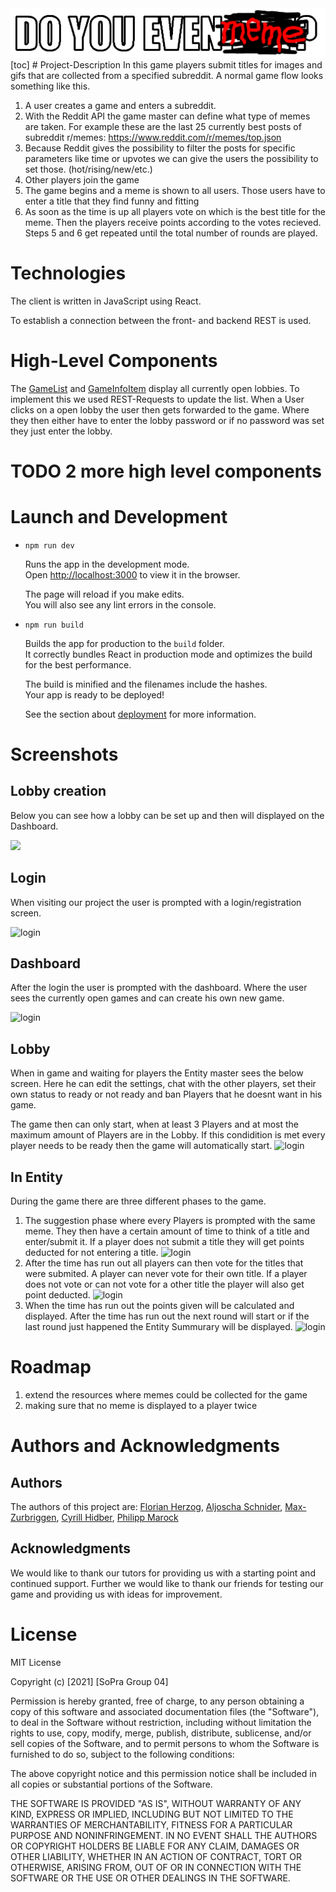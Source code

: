 

<div style="text-align:center"><img src="https://raw.githubusercontent.com/sopra-fs21-group-4/client/master/src/image/logo/doyouevenmeme.png"/></div>
[toc]
# Project-Description
In this game players submit titles for images and gifs that are collected from a specified subreddit. A normal game flow looks something like this.

1. A user creates a game and enters a subreddit.
2. With the Reddit API the game master can define what type of memes are taken. For example these are the last 25 currently best posts of subreddit r/memes: https://www.reddit.com/r/memes/top.json
3. Because Reddit gives the possibility to filter the posts for specific parameters like time or upvotes we can give the users the possibility to set those. (hot/rising/new/etc.)
4. Other players join the game
5. The game begins and a meme is shown to all users. Those users have to enter a title that they find funny and fitting
6. As soon as the time is up all players vote on which is the best title for the meme. Then the players receive points according to the votes recieved. Steps 5 and 6 get repeated until the total number of rounds are played.

# Technologies
The client is written in JavaScript using React.

To establish a connection between the front- and backend REST is used. 
# High-Level Components
The [GameList](https://github.com/sopra-fs21-group-4/client/blob/master/src/components/lobby/GameList.js) and [GameInfoItem](https://github.com/sopra-fs21-group-4/client/blob/master/src/components/lobby/GameInfoItem.js) display all currently open lobbies. To implement this we used REST-Requests to update the list. 
When a User clicks on a open lobby the user then gets forwarded to the game. Where they then either have to enter the lobby password or if no password was set they just enter the lobby.

# TODO  2 more high level components


# Launch and Development

* `npm run dev`

  Runs the app in the development mode.<br />
  Open [http://localhost:3000](http://localhost:3000) to view it in the browser.

  The page will reload if you make edits.<br />
  You will also see any lint errors in the console.

* `npm run build`

  Builds the app for production to the `build` folder.<br />
  It correctly bundles React in production mode and optimizes the build for the best performance.

  The build is minified and the filenames include the hashes.<br />
  Your app is ready to be deployed!

  See the section about [deployment](https://facebook.github.io/create-react-app/docs/deployment) for more information.

# Screenshots
## Lobby creation
Below you can see how a lobby can be set up and then will displayed on the Dashboard.
<div><img src="https://marock.li/cloud-storage/sopra.gif" width="250" allign="center"/></div>

## Login
When visiting our project the user is prompted with a login/registration screen.

![login](https://marock.li/cloud-storage/login.png)

## Dashboard
After the login the user is prompted with the dashboard. Where the user sees the currently open games and can create his own new game.

![login](https://marock.li/cloud-storage/dashboard.png)

## Lobby
When in game and waiting for players the Entity master sees the below screen. Here he can edit the settings, chat with the other players, set their own status to ready or not ready and ban Players that he doesnt want in his game. 

The game then can only start, when at least 3 Players and at most the maximum amount of Players are in the Lobby. If this condidition is met every player needs to be ready then the game will automatically start. 
![login](https://marock.li/cloud-storage/lobby.png)

## In Entity
During the game there are three different phases to the game.
1. The suggestion phase where every Players is prompted with the same meme. They then have a certain amount of time to think of a title and enter/submit it. If a player does not submit a title they will get points deducted for not entering a title.
![login](https://marock.li/cloud-storage/submitting.png)
2. After the time has run out all players can then vote for the titles that were submited. A player can never vote for their own title. If a player does not vote or can not vote for a other title the player will also get point deducted.
![login](https://marock.li/cloud-storage/voting.png)
3. When the time has run out the points given will be calculated and displayed. 
After the time has run out the next round will start or if the last round just happened the Entity Summurary will be displayed. 
![login](https://marock.li/cloud-storage/results.png)


# Roadmap
1. extend the resources where memes could be collected for the game
2. making sure that no meme is displayed to a player twice


# Authors and Acknowledgments
## Authors
The authors of this project are:
[Florian Herzog](https://github.com/Stud-FH), [Aljoscha Schnider](https://github.com/plexinio), [Max-Zurbriggen](https://github.com/Max-Zurbriggen), [Cyrill Hidber](https://github.com/Aece96), [Philipp Marock](https://github.com/Sahibabdul)

## Acknowledgments
We would like to thank our tutors for providing us with a starting point and continued support. 
Further we would like to thank our friends for testing our game and providing us with ideas for improvement.

# License

MIT License

Copyright (c) [2021] [SoPra Group 04]

Permission is hereby granted, free of charge, to any person obtaining a copy
of this software and associated documentation files (the "Software"), to deal
in the Software without restriction, including without limitation the rights
to use, copy, modify, merge, publish, distribute, sublicense, and/or sell
copies of the Software, and to permit persons to whom the Software is
furnished to do so, subject to the following conditions:

The above copyright notice and this permission notice shall be included in all
copies or substantial portions of the Software.

THE SOFTWARE IS PROVIDED "AS IS", WITHOUT WARRANTY OF ANY KIND, EXPRESS OR
IMPLIED, INCLUDING BUT NOT LIMITED TO THE WARRANTIES OF MERCHANTABILITY,
FITNESS FOR A PARTICULAR PURPOSE AND NONINFRINGEMENT. IN NO EVENT SHALL THE
AUTHORS OR COPYRIGHT HOLDERS BE LIABLE FOR ANY CLAIM, DAMAGES OR OTHER
LIABILITY, WHETHER IN AN ACTION OF CONTRACT, TORT OR OTHERWISE, ARISING FROM,
OUT OF OR IN CONNECTION WITH THE SOFTWARE OR THE USE OR OTHER DEALINGS IN THE
SOFTWARE.